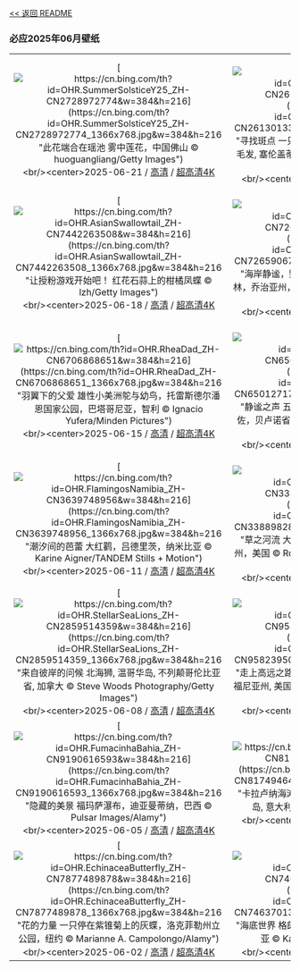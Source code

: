 [<< 返回 README](../../README.md)
### 必应2025年06月壁纸
||||
|:---:|:---:|:---:|
|[![https://cn.bing.com/th?id=OHR.SummerSolsticeY25_ZH-CN2728972774&w=384&h=216](https://cn.bing.com/th?id=OHR.SummerSolsticeY25_ZH-CN2728972774_1366x768.jpg&w=384&h=216 "此花端合在瑶池&#10;雾中莲花，中国佛山&#10;© huoguangliang/Getty Images")](https://cn.bing.com/search?q=%e4%b8%ad%e5%9b%bd%e7%9a%84%e8%8d%b7%e8%8a%b1&form=hpcapt&mkt=zh-cn&filters=HpDate:"20250620_1600")<br/><center>2025-06-21 / [高清](https://cn.bing.com/th?id=OHR.SummerSolsticeY25_ZH-CN2728972774_1920x1200.jpg&w=1920&h=1200) / [超高清4K](https://cn.bing.com/th?id=OHR.SummerSolsticeY25_ZH-CN2728972774_UHD.jpg&w=3840&h=2160)<center/>|[![https://cn.bing.com/th?id=OHR.SerengetiGiraffe_ZH-CN2613013393&w=384&h=216](https://cn.bing.com/th?id=OHR.SerengetiGiraffe_ZH-CN2613013393_1366x768.jpg&w=384&h=216 "寻找斑点&#10;一只马赛长颈鹿妈妈正在给小长颈鹿梳理毛发, 塞伦盖蒂,坦桑尼亚&#10;© Alberto Cassani/Getty Images")](https://cn.bing.com/search?q=%e9%a9%ac%e8%b5%9b%e9%95%bf%e9%a2%88%e9%b9%bf&form=hpcapt&mkt=zh-cn&filters=HpDate:"20250619_1600")<br/><center>2025-06-20 / [高清](https://cn.bing.com/th?id=OHR.SerengetiGiraffe_ZH-CN2613013393_1920x1200.jpg&w=1920&h=1200) / [超高清4K](https://cn.bing.com/th?id=OHR.SerengetiGiraffe_ZH-CN2613013393_UHD.jpg&w=3840&h=2160)<center/>|[![https://cn.bing.com/th?id=OHR.WinterBegins_ZH-CN7638411804&w=384&h=216](https://cn.bing.com/th?id=OHR.WinterBegins_ZH-CN7638411804_1366x768.jpg&w=384&h=216 "潮汐与时间交汇之地&#10;圣卡塔琳娜州的海滩, 巴西&#10;© CaioCarvalhoPhotography/Getty Images")](https://cn.bing.com/search?q=%e5%b7%b4%e8%a5%bf%e5%9c%a3%e5%8d%a1%e5%a1%94%e7%90%b3%e5%a8%9c%e5%b7%9e&form=hpcapt&mkt=zh-cn&filters=HpDate:"20250618_1600")<br/><center>2025-06-19 / [高清](https://cn.bing.com/th?id=OHR.WinterBegins_ZH-CN7638411804_1920x1200.jpg&w=1920&h=1200) / [超高清4K](https://cn.bing.com/th?id=OHR.WinterBegins_ZH-CN7638411804_UHD.jpg&w=3840&h=2160)<center/>|
|[![https://cn.bing.com/th?id=OHR.AsianSwallowtail_ZH-CN7442263508&w=384&h=216](https://cn.bing.com/th?id=OHR.AsianSwallowtail_ZH-CN7442263508_1366x768.jpg&w=384&h=216 "让授粉游戏开始吧！&#10;红花石蒜上的柑橘凤蝶&#10;© lzh/Getty Images")](https://cn.bing.com/search?q=%e6%9f%91%e6%a9%98%e5%87%a4%e8%9d%b6&form=hpcapt&mkt=zh-cn&filters=HpDate:"20250617_1600")<br/><center>2025-06-18 / [高清](https://cn.bing.com/th?id=OHR.AsianSwallowtail_ZH-CN7442263508_1920x1200.jpg&w=1920&h=1200) / [超高清4K](https://cn.bing.com/th?id=OHR.AsianSwallowtail_ZH-CN7442263508_UHD.jpg&w=3840&h=2160)<center/>|[![https://cn.bing.com/th?id=OHR.CumberlandOaks_ZH-CN7265906780&w=384&h=216](https://cn.bing.com/th?id=OHR.CumberlandOaks_ZH-CN7265906780_1366x768.jpg&w=384&h=216 "海岸静谧，野性依旧&#10;坎伯兰岛国家海岸的海滨森林，乔治亚州，美国&#10;© Chris Moore/TANDEM Stills + Motion")](https://cn.bing.com/search?q=%e5%9d%8e%e4%bc%af%e5%85%b0%e5%b2%9b%e5%9b%bd%e5%ae%b6%e6%b5%b7%e5%b2%b8&form=hpcapt&mkt=zh-cn&filters=HpDate:"20250616_1600")<br/><center>2025-06-17 / [高清](https://cn.bing.com/th?id=OHR.CumberlandOaks_ZH-CN7265906780_1920x1200.jpg&w=1920&h=1200) / [超高清4K](https://cn.bing.com/th?id=OHR.CumberlandOaks_ZH-CN7265906780_UHD.jpg&w=3840&h=2160)<center/>|[![https://cn.bing.com/th?id=OHR.SeaTurtleBrazil_ZH-CN6907161064&w=384&h=216](https://cn.bing.com/th?id=OHR.SeaTurtleBrazil_ZH-CN6907161064_1366x768.jpg&w=384&h=216 "远古泳者的现代困境&#10;海龟，费尔南多·迪诺罗尼亚群岛，巴西&#10;© João Vianna/Getty Images")](https://cn.bing.com/search?q=%e6%b5%b7%e9%be%9f&form=hpcapt&mkt=zh-cn&filters=HpDate:"20250615_1600")<br/><center>2025-06-16 / [高清](https://cn.bing.com/th?id=OHR.SeaTurtleBrazil_ZH-CN6907161064_1920x1200.jpg&w=1920&h=1200) / [超高清4K](https://cn.bing.com/th?id=OHR.SeaTurtleBrazil_ZH-CN6907161064_UHD.jpg&w=3840&h=2160)<center/>|
|[![https://cn.bing.com/th?id=OHR.RheaDad_ZH-CN6706868651&w=384&h=216](https://cn.bing.com/th?id=OHR.RheaDad_ZH-CN6706868651_1366x768.jpg&w=384&h=216 "羽翼下的父爱&#10;雄性小美洲鸵与幼鸟，托雷斯德尔潘恩国家公园，巴塔哥尼亚，智利&#10;© Ignacio Yufera/Minden Pictures")](https://cn.bing.com/search?q=%e7%88%b6%e4%ba%b2%e8%8a%82&form=hpcapt&mkt=zh-cn&filters=HpDate:"20250614_1600")<br/><center>2025-06-15 / [高清](https://cn.bing.com/th?id=OHR.RheaDad_ZH-CN6706868651_1920x1200.jpg&w=1920&h=1200) / [超高清4K](https://cn.bing.com/th?id=OHR.RheaDad_ZH-CN6706868651_UHD.jpg&w=3840&h=2160)<center/>|[![https://cn.bing.com/th?id=OHR.DolomitiEstate_ZH-CN6501271709&w=384&h=216](https://cn.bing.com/th?id=OHR.DolomitiEstate_ZH-CN6501271709_1366x768.jpg&w=384&h=216 "静谧之声&#10;五塔峰，多洛米蒂山脉，科尔蒂纳丹佩佐，贝卢诺省，意大利威尼托大区&#10;© usabin/Getty Images")](https://cn.bing.com/search?q=%e5%a4%9a%e6%b4%9b%e7%b1%b3%e8%92%82%e5%b1%b1%e8%84%89%e4%ba%94%e5%a1%94%e5%b3%b0&form=hpcapt&mkt=zh-cn&filters=HpDate:"20250613_1600")<br/><center>2025-06-14 / [高清](https://cn.bing.com/th?id=OHR.DolomitiEstate_ZH-CN6501271709_1920x1200.jpg&w=1920&h=1200) / [超高清4K](https://cn.bing.com/th?id=OHR.DolomitiEstate_ZH-CN6501271709_UHD.jpg&w=3840&h=2160)<center/>|[![https://cn.bing.com/th?id=OHR.BigBendChisos_ZH-CN3794880768&w=384&h=216](https://cn.bing.com/th?id=OHR.BigBendChisos_ZH-CN3794880768_1366x768.jpg&w=384&h=216 "星空、岩石与孤寂&#10;奇索斯山脉，大弯国家公园，德克萨斯州，美国&#10;© Dean Fikar/Getty Images")](https://cn.bing.com/search?q=%e5%a4%a7%e5%bc%af%e5%9b%bd%e5%ae%b6%e5%85%ac%e5%9b%ad&form=hpcapt&mkt=zh-cn&filters=HpDate:"20250611_1600")<br/><center>2025-06-12 / [高清](https://cn.bing.com/th?id=OHR.BigBendChisos_ZH-CN3794880768_1920x1200.jpg&w=1920&h=1200) / [超高清4K](https://cn.bing.com/th?id=OHR.BigBendChisos_ZH-CN3794880768_UHD.jpg&w=3840&h=2160)<center/>|
|[![https://cn.bing.com/th?id=OHR.FlamingosNamibia_ZH-CN3639748956&w=384&h=216](https://cn.bing.com/th?id=OHR.FlamingosNamibia_ZH-CN3639748956_1366x768.jpg&w=384&h=216 "潮汐间的芭蕾&#10;大红鹳，吕德里茨，纳米比亚&#10;© Karine Aigner/TANDEM Stills + Motion")](https://cn.bing.com/search?q=%e5%a4%a7%e7%ba%a2%e9%b9%b3&form=hpcapt&mkt=zh-cn&filters=HpDate:"20250610_1600")<br/><center>2025-06-11 / [高清](https://cn.bing.com/th?id=OHR.FlamingosNamibia_ZH-CN3639748956_1920x1200.jpg&w=1920&h=1200) / [超高清4K](https://cn.bing.com/th?id=OHR.FlamingosNamibia_ZH-CN3639748956_UHD.jpg&w=3840&h=2160)<center/>|[![https://cn.bing.com/th?id=OHR.AerialEverglades_ZH-CN3388982881&w=384&h=216](https://cn.bing.com/th?id=OHR.AerialEverglades_ZH-CN3388982881_1366x768.jpg&w=384&h=216 "草之河流&#10;大沼泽地国家公园的鸟瞰图，佛罗里达州，美国&#10;© Robert DelVecchio - OcuDrone/Getty Images")](https://cn.bing.com/search?q=%e4%bd%9b%e7%bd%97%e9%87%8c%e8%be%be%e5%b7%9e%e5%a4%a7%e6%b2%bc%e6%b3%bd%e5%9c%b0%e5%9b%bd%e5%ae%b6%e5%85%ac%e5%9b%ad&form=hpcapt&mkt=zh-cn&filters=HpDate:"20250609_1600")<br/><center>2025-06-10 / [高清](https://cn.bing.com/th?id=OHR.AerialEverglades_ZH-CN3388982881_1920x1200.jpg&w=1920&h=1200) / [超高清4K](https://cn.bing.com/th?id=OHR.AerialEverglades_ZH-CN3388982881_UHD.jpg&w=3840&h=2160)<center/>|[![https://cn.bing.com/th?id=OHR.DubrovnikTwilight_ZH-CN2981648854&w=384&h=216](https://cn.bing.com/th?id=OHR.DubrovnikTwilight_ZH-CN2981648854_1366x768.jpg&w=384&h=216 "探索君临城&#10;达尔马提亚的杜布罗夫尼克古城，克罗地亚&#10;© bluejayphoto/Getty Images")](https://cn.bing.com/search?q=%e6%9d%9c%e5%b8%83%e7%bd%97%e5%a4%ab%e5%b0%bc%e5%85%8b&form=hpcapt&mkt=zh-cn&filters=HpDate:"20250608_1600")<br/><center>2025-06-09 / [高清](https://cn.bing.com/th?id=OHR.DubrovnikTwilight_ZH-CN2981648854_1920x1200.jpg&w=1920&h=1200) / [超高清4K](https://cn.bing.com/th?id=OHR.DubrovnikTwilight_ZH-CN2981648854_UHD.jpg&w=3840&h=2160)<center/>|
|[![https://cn.bing.com/th?id=OHR.StellarSeaLions_ZH-CN2859514359&w=384&h=216](https://cn.bing.com/th?id=OHR.StellarSeaLions_ZH-CN2859514359_1366x768.jpg&w=384&h=216 "来自彼岸的问候&#10;北海狮, 温哥华岛, 不列颠哥伦比亚省, 加拿大&#10;© Steve Woods Photography/Getty Images")](https://cn.bing.com/search?q=%e4%b8%96%e7%95%8c%e6%b5%b7%e6%b4%8b%e6%97%a5&form=hpcapt&mkt=zh-cn&filters=HpDate:"20250607_1600")<br/><center>2025-06-08 / [高清](https://cn.bing.com/th?id=OHR.StellarSeaLions_ZH-CN2859514359_1920x1200.jpg&w=1920&h=1200) / [超高清4K](https://cn.bing.com/th?id=OHR.StellarSeaLions_ZH-CN2859514359_UHD.jpg&w=3840&h=2160)<center/>|[![https://cn.bing.com/th?id=OHR.PacificCrestTrail_ZH-CN9582395021&w=384&h=216](https://cn.bing.com/th?id=OHR.PacificCrestTrail_ZH-CN9582395021_1366x768.jpg&w=384&h=216 "走上高远之路&#10;松山顶峰, 洛杉矶国家森林公园, 加利福尼亚州, 美国&#10;© Matthew Kuhns/TANDEM Stills + Motion")](https://cn.bing.com/search?q=%e5%9b%bd%e5%ae%b6%e6%ad%a5%e9%81%93%e6%97%a5&form=hpcapt&mkt=zh-cn&filters=HpDate:"20250606_1600")<br/><center>2025-06-07 / [高清](https://cn.bing.com/th?id=OHR.PacificCrestTrail_ZH-CN9582395021_1920x1200.jpg&w=1920&h=1200) / [超高清4K](https://cn.bing.com/th?id=OHR.PacificCrestTrail_ZH-CN9582395021_UHD.jpg&w=3840&h=2160)<center/>|[![https://cn.bing.com/th?id=OHR.NormandyBeach_ZH-CN9312381737&w=384&h=216](https://cn.bing.com/th?id=OHR.NormandyBeach_ZH-CN9312381737_1366x768.jpg&w=384&h=216 "诺曼底登陆日的转折点&#10;诺曼底的阿罗芒什莱班 , 法国&#10;© Horia Merla/Getty Images")](https://cn.bing.com/search?q=%e8%af%ba%e6%9b%bc%e5%ba%95%e7%99%bb%e9%99%86&form=hpcapt&mkt=zh-cn&filters=HpDate:"20250605_1600")<br/><center>2025-06-06 / [高清](https://cn.bing.com/th?id=OHR.NormandyBeach_ZH-CN9312381737_1920x1200.jpg&w=1920&h=1200) / [超高清4K](https://cn.bing.com/th?id=OHR.NormandyBeach_ZH-CN9312381737_UHD.jpg&w=3840&h=2160)<center/>|
|[![https://cn.bing.com/th?id=OHR.FumacinhaBahia_ZH-CN9190616593&w=384&h=216](https://cn.bing.com/th?id=OHR.FumacinhaBahia_ZH-CN9190616593_1366x768.jpg&w=384&h=216 "隐藏的美景&#10;福玛萨瀑布，迪亚曼蒂纳，巴西&#10;© Pulsar Images/Alamy")](https://cn.bing.com/search?q=%e8%bf%aa%e4%ba%9a%e6%9b%bc%e8%92%82%e7%ba%b3%e9%ab%98%e5%9c%b0%e5%9b%bd%e5%ae%b6%e5%85%ac%e5%9b%ad&form=hpcapt&mkt=zh-cn&filters=HpDate:"20250604_1600")<br/><center>2025-06-05 / [高清](https://cn.bing.com/th?id=OHR.FumacinhaBahia_ZH-CN9190616593_1920x1200.jpg&w=1920&h=1200) / [超高清4K](https://cn.bing.com/th?id=OHR.FumacinhaBahia_ZH-CN9190616593_UHD.jpg&w=3840&h=2160)<center/>|[![https://cn.bing.com/th?id=OHR.CalaLuna_ZH-CN8174946414&w=384&h=216](https://cn.bing.com/th?id=OHR.CalaLuna_ZH-CN8174946414_1366x768.jpg&w=384&h=216 "卡拉卢纳海滩, 撒丁岛, 意大利&#10;卡拉卢纳海滩, 撒丁岛, 意大利&#10;© guenterguni/Getty Images")](https://cn.bing.com/search?q=%e6%92%92%e4%b8%81%e5%b2%9b&form=hpcapt&mkt=zh-cn&filters=HpDate:"20250603_1600")<br/><center>2025-06-04 / [高清](https://cn.bing.com/th?id=OHR.CalaLuna_ZH-CN8174946414_1920x1200.jpg&w=1920&h=1200) / [超高清4K](https://cn.bing.com/th?id=OHR.CalaLuna_ZH-CN8174946414_UHD.jpg&w=3840&h=2160)<center/>|[![https://cn.bing.com/th?id=OHR.BicyclesUtrecht_ZH-CN8016028978&w=384&h=216](https://cn.bing.com/th?id=OHR.BicyclesUtrecht_ZH-CN8016028978_1366x768.jpg&w=384&h=216 "为快乐而刹车&#10;乌得勒支桥上的自行车，荷兰&#10;© George Pachantouris/Getty Images")](https://cn.bing.com/search?q=%e4%b8%96%e7%95%8c%e8%87%aa%e8%a1%8c%e8%bd%a6%e6%97%a5&form=hpcapt&mkt=zh-cn&filters=HpDate:"20250602_1600")<br/><center>2025-06-03 / [高清](https://cn.bing.com/th?id=OHR.BicyclesUtrecht_ZH-CN8016028978_1920x1200.jpg&w=1920&h=1200) / [超高清4K](https://cn.bing.com/th?id=OHR.BicyclesUtrecht_ZH-CN8016028978_UHD.jpg&w=3840&h=2160)<center/>|
|[![https://cn.bing.com/th?id=OHR.EchinaceaButterfly_ZH-CN7877489878&w=384&h=216](https://cn.bing.com/th?id=OHR.EchinaceaButterfly_ZH-CN7877489878_1366x768.jpg&w=384&h=216 "花的力量&#10;一只停在紫锥菊上的灰蝶，洛克菲勒州立公园，纽约&#10;© Marianne A. Campolongo/Alamy")](https://cn.bing.com/search?q=%e7%b4%ab%e9%94%a5%e8%8f%8a&form=hpcapt&mkt=zh-cn&filters=HpDate:"20250601_1600")<br/><center>2025-06-02 / [高清](https://cn.bing.com/th?id=OHR.EchinaceaButterfly_ZH-CN7877489878_1920x1200.jpg&w=1920&h=1200) / [超高清4K](https://cn.bing.com/th?id=OHR.EchinaceaButterfly_ZH-CN7877489878_UHD.jpg&w=3840&h=2160)<center/>|[![https://cn.bing.com/th?id=OHR.GrandeTerreReef_ZH-CN7463701309&w=384&h=216](https://cn.bing.com/th?id=OHR.GrandeTerreReef_ZH-CN7463701309_1366x768.jpg&w=384&h=216 "海底世界&#10;格朗特尔岛附近的堡礁，法属新喀里多尼亚&#10;© Karsten Wrobel/Getty Images")](https://cn.bing.com/search?q=%e4%b8%96%e7%95%8c%e7%8f%8a%e7%91%9a%e7%a4%81%e4%bf%9d%e6%8a%a4%e6%97%a5&form=hpcapt&mkt=zh-cn&filters=HpDate:"20250531_1600")<br/><center>2025-06-01 / [高清](https://cn.bing.com/th?id=OHR.GrandeTerreReef_ZH-CN7463701309_1920x1200.jpg&w=1920&h=1200) / [超高清4K](https://cn.bing.com/th?id=OHR.GrandeTerreReef_ZH-CN7463701309_UHD.jpg&w=3840&h=2160)<center/>